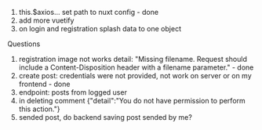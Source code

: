 1. this.$axios... set path to nuxt config - done
2. add more vuetify
3. on login and registration splash data to one object

Questions

1. registration image not works
   detail: "Missing filename. Request should include a Content-Disposition header with a filename parameter." - done
2. create post: credentials were not provided, not work on server or on my frontend - done
3. endpoint: posts from logged user
4. in deleting comment {"detail":"You do not have permission to perform this action."}
5. sended post, do backend saving post sended by me?
